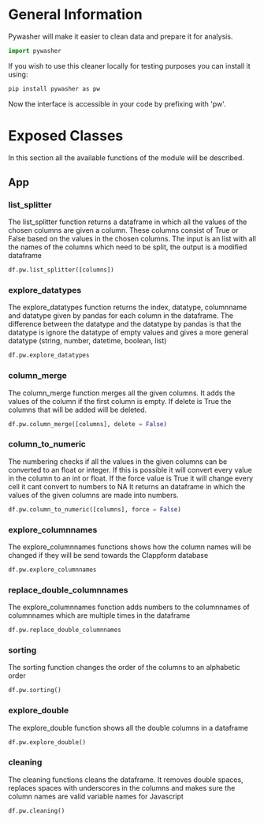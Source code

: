 # General Information
Pywasher will make it easier to clean data and prepare it for analysis.

```python
import pywasher
```

If you wish to use this cleaner locally for testing purposes you can install it using:
```bash
pip install pywasher as pw
```

Now the interface is accessible in your code by prefixing with 'pw'.

# Exposed Classes
In this section all the available functions of the module will be described.

## App
### list_splitter
The list_splitter function returns a dataframe in which all the values of the chosen columns are given a column. These columns consist of True or False based on the values in the chosen columns. 
The input is an list with all the names of the columns which need to be split, the output is a modified dataframe
```python
df.pw.list_splitter([columns])
```

### explore_datatypes
The explore_datatypes function returns the index, datatype, columnname and datatype given by pandas for each column in the dataframe. 
The difference between the datatype and the datatype by pandas is that the datatype is ignore the datatype of empty values and gives a more general datatype (string, number, datetime, boolean, list)
```python
df.pw.explore_datatypes
```

### column_merge
The column_merge function merges all the given columns. It adds the values of the column if the first column is empty. If delete is True the columns that will be added will be deleted. 
```python
df.pw.column_merge([columns], delete = False)
```

### column_to_numeric
The numbering checks if all the values in the given columns can be converted to an float or integer. If this is possible it will convert every value in the column to an int or float. If the force value is True it will change every cell it cant convert to numbers to NA
It returns an dataframe in which the values of the given columns are made into numbers.
```python
df.pw.column_to_numeric([columns], force = False)
```

### explore_columnnames
The explore_columnnames functions shows how the column names will be changed if they will be send towards the Clappform database
```python
df.pw.explore_columnnames
```

### replace_double_columnnames
The explore_columnnames function adds numbers to the columnnames of columnnames which are multiple times in the dataframe
```python
df.pw.replace_double_columnnames
```

### sorting
The sorting function changes the order of the columns to an alphabetic order
```python
df.pw.sorting()
```

### explore_double
The explore_double function shows all the double columns in a dataframe
```python
df.pw.explore_double()
```

### cleaning
The cleaning functions cleans the dataframe. It removes double spaces, replaces spaces with underscores in the columns and makes sure the column names are valid variable names for Javascript
```python
df.pw.cleaning()
```